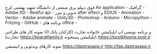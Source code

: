 فوق دیپلم برق صنعتی از دانشگاه شهید بهشتی کرج
Air application - 
گرافیک  - 
Adobe XD - 
Restful api - 
تدوین و تیزر after effect و EDIUS - 
Animation - 
Vector - 
Adobe animate - 
Unity3D - 
Photoshop - 
Arduino - 
Micropython - 
Fritzing - 
GitHub - 
برنامه های office - 

نمونه کار های طراحی UI و برنامه نویسی اپ
اپلیکیشن خانواده تجارت (کارکنان بانک تجارت):
https://tejaratfamily.ir
اپلیکیشن پستخونه:
https://postkhoone.post.ir

نمونه کارهای ویدئویی و انیمیشن
https://dastrasapp.ir
http://faq.dastrasapp.ir
